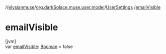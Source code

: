 //[elysianmuse](../../../index.md)/[org.darkSolace.muse.user.model](../index.md)/[UserSettings](index.md)
/[emailVisible](email-visible.md)

# emailVisible

[jvm]\
var [emailVisible](email-visible.md): [Boolean](https://kotlinlang.org/api/latest/jvm/stdlib/kotlin/-boolean/index.html)
= false
